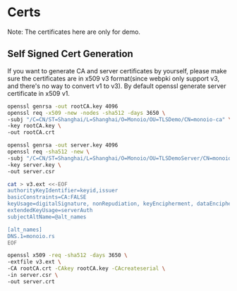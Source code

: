 # Certs
Note: The certificates here are only for demo.

## Self Signed Cert Generation
If you want to generate CA and server certificates by yourself, please make sure the certificates are in x509 v3 format(since webpki only support v3, and there's no way to convert v1 to v3). By default openssl generate server certificate in x509 v1.

```bash
openssl genrsa -out rootCA.key 4096
openssl req -x509 -new -nodes -sha512 -days 3650 \
-subj "/C=CN/ST=Shanghai/L=Shanghai/O=Monoio/OU=TLSDemo/CN=monoio-ca" \
-key rootCA.key \
-out rootCA.crt

openssl genrsa -out server.key 4096
openssl req -sha512 -new \
-subj "/C=CN/ST=Shanghai/L=Shanghai/O=Monoio/OU=TLSDemoServer/CN=monoio.rs" \
-key server.key \
-out server.csr

cat > v3.ext <<-EOF
authorityKeyIdentifier=keyid,issuer
basicConstraints=CA:FALSE
keyUsage=digitalSignature, nonRepudiation, keyEncipherment, dataEncipherment
extendedKeyUsage=serverAuth
subjectAltName=@alt_names

[alt_names]
DNS.1=monoio.rs
EOF

openssl x509 -req -sha512 -days 3650 \
-extfile v3.ext \
-CA rootCA.crt -CAkey rootCA.key -CAcreateserial \
-in server.csr \
-out server.crt
```